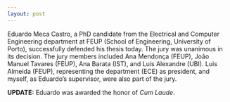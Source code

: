 ```yaml
---
layout: post
---
```



Eduardo Meca Castro, a PhD candidate from the Electrical and Computer Engineering department at FEUP (School of Engineering, University of Porto), 
successfully defended his thesis today. 
The jury was unanimous in its decision. The jury members included Ana Mendonça (FEUP), João Manuel Tavares (FEUP), Ana Barata (IST), and Luís Alexandre (UBI).
Luis Almeida (FEUP), representing the department (ECE) as president, and myself, as Eduardo’s supervisor, were also part of the jury.

__UPDATE:__ Eduardo was awarded the honor of _Cum Laude_.
